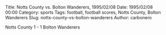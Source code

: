 Title: Notts County vs. Bolton Wanderers, 1995/02/08
Date: 1995/02/08 00:00
Category: sports
Tags: football, football scores, Notts County, Bolton Wanderers
Slug: notts-county-vs-bolton-wanderers
Author: carbonero


Notts County 1 - 1 Bolton Wanderers
